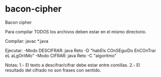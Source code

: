 # bacon-cipher
Bacon cipher

 Para compilar TODOS los archivos deben estar en el mismo directorio.

Compilar: javac *.java

Ejecutar:
    -Modo DESCIFRAR: java Reto -D "habEIs COnSEguiDo EnCOnTrar eL aLgOritMo"
    -Modo CIFRAR: java Reto -C "algoritmo"

Notas: 
    1.- El texto a descifrar/cifrar debe estar entre comillas.
    2.- El resultado del cifrado no son frases con sentido.
